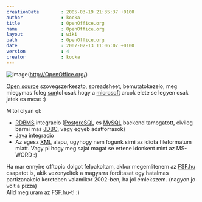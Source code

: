 ```yaml
---
creationDate        : 2005-03-19 21:35:37 +0100 
author              : kocka 
title               : OpenOffice.org 
name                : OpenOffice.org 
layout              : wiki 
path                : OpenOffice.org 
date                : 2007-02-13 11:06:07 +0100 
version             : 4 
creator             : kocka 
---
```

![image](http://www.openoffice.org/branding/images/logonew.gif)(http://OpenOffice.org/)

[Open source](Open%20Source.html) szovegszerkeszto, spreadsheet, bemutatokezelo, meg miegymas foleg [sun](Sun.html)tol csak hogy a [microsoft](Microsoft.html) arcok elete se legyen csak jatek es mese :)

Mitol olyan ql:

*   [RDBMS](RDBMS.html) integracio ([PostgreSQL](PostgreSQL.html) es [MySQL](MySQL.html) backend tamogatott, elvileg barmi mas [JDBC](JDBC.html), vagy egyeb adatforrasok)
*   [Java](java.html) integracio
*   Az egesz [XML](XML.html) alapu, ugyhogy nem fogunk sirni az idiota fileformatum miatt. Vagy pl hogy meg sajat magat se ertene idonkent mint az MS-WORD :)


Ha mar ennyire offtopic dolgot felpakoltam, akkor megemlitenem az [FSF.hu](http://fsf.hu) csapatot is, akik vezenyeltek a magyarra forditasat egy hatalmas partizanakcio kereteben valamikor 2002-ben, ha jol emlekszem. (nagyon jo volt a pizza)<br/>
Alld meg uram az FSF.hu-t! :)


